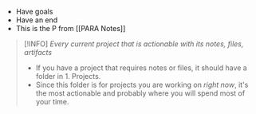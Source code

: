 - Have goals
- Have an end
- This is the P from [[PARA Notes]]

>[!INFO]
>*Every current project that is actionable with its notes, files, artifacts*
>- If you have a project that requires notes or files, it should have a folder in 1. Projects.
>- Since this folder is for projects you are working on _right now_, it's the most actionable and probably where you will spend most of your time.

